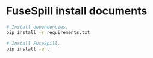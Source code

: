 # FuseSpill install documents

```bash
# Install dependencies.
pip install -r requirements.txt

# Install FuseSpill.
pip install -e .
```
